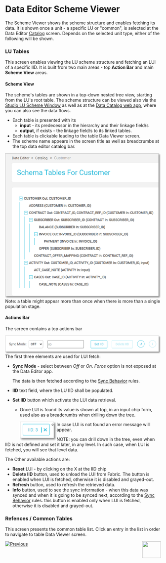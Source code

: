 # Data Editor Scheme Viewer

The Scheme Viewer shows the scheme structure and enables fetching its data. It is shown once a unit - a specific LU or "common", is selected at the Data Editor [Catalog](04_data_editor_overview.md#catalog-screen) screen. Depends on the selected unit type, either of the following will be shown.

### LU Tables

This screen enables viewing the LU scheme structure and fetching an LUI of a specific IID. It is built from two main areas - top **Action Bar** and main **Scheme View** areas.

#### Scheme View

The scheme's tables are shown in a top-down nested tree view, starting from the LU's root table. The scheme structure can be viewed also via the [Studio LU Scheme Window](/articles/03_logical_units/03_LU_schema_window.md#logical-unit-lu-schema) as well as at the [Data Catalog web app](/33_data_catalog/01_data_catalog_overview.md), where you can also see the data flows. 

* Each table is presented with its
  * **input** - its predecessor in the hierarchy and their linkage field/s
  * **output**, if exists - the linkage field/s to its linked tables. 
* Each table is clickable leading to the table Data Viewer screen.
* The scheme name appears in the screen title as well as breadcrumbs at the top data editor catalog bar.  

<img src="images/30_dataeditor_02.png" alt="Data Editor Catalog" align="left" />

 Note: a table might appear more than once when there is more than a single population stage.



#### Actions Bar

The screen contains a top actions bar

<img src="images/30_dataeditor_03.png" alt="Data Editor Catalog" align="left" />

 The first three elements are used for LUI fetch:

* **Sync Mode** - select between *Off* or *On*. *Force* option is not exposed at the Data Editor app. 

  The data is then fetched according to the [Sync Behavior](/articles/14_sync_LU_instance/10_sync_behavior_summary.md#sync-behavior---summary-table) rules.

* **IID** text field, where the LU IID shall be populated.

* **Set IID** button which activate the LUI data retrieval. 

  * Once LUI is found its value is shown at top, in an input chip form, used also as a breadcrumbs when drilling down the tree. 
  
    <img src="images/30_dataeditor_chip_icon.png" alt="chip" align="left"/>
  
  * In case LUI is not found an error message will appear.



NOTE: you can drill down in the tree, even when IID is not defined and set it later, in any level. In such case, when LUI is fetched, you will see that level data. 



 The Other available actions are:

* **Reset** LUI - by clicking on the X at the IID chip 
* **Delete IID** button, used to unload the LUI from Fabric. The button is enabled when LUI is fetched, otherwise it is disabled and grayed-out.
* **Refresh** button, used to refresh the retrieved data.
* **Info** button, used to see the sync information - when this data was synced and when it is going to be synced next, according to the [Sync Behavior](/articles/14_sync_LU_instance/10_sync_behavior_summary.md#sync-behavior---summary-table) rules. this button is enabled only when LUI is fetched, otherwise it is disabled and grayed-out.



### Refences / Common Tables 

 This screen presents the common table list. Click an entry in the list in order to navigate to table Data Viewer screen.



[![Previous](/articles/images/Previous.png)](04_data_editor_overview.md)[<img align="right" width="60" height="54" src="/articles/images/Next.png">](06_data_table_editor.md) 